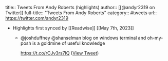 title:: Tweets From Andy Roberts (highlights)
author:: [[@andyr2319 on Twitter]]
full-title:: "Tweets From Andy Roberts"
category:: #tweets
url:: https://twitter.com/andyr2319

- Highlights first synced by [[Readwise]] [[May 7th, 2023]]
	- @joshduffney @shanselman blog on windows terminal and oh-my-posh is a goldmine of useful knowledge 
	  
	  https://t.co/rCJv3rs7lQ ([View Tweet](https://twitter.com/andyr2319/status/1654799572311617540))